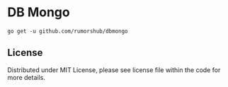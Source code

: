 # DB Mongo

```shell
go get -u github.com/rumorshub/dbmongo
```

## License

Distributed under MIT License, please see license file within the code for more details.
